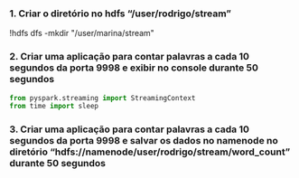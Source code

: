 ### 1. Criar o diretório no hdfs “/user/rodrigo/stream”

!hdfs dfs -mkdir "/user/marina/stream"

### 2. Criar uma aplicação para contar palavras a cada 10 segundos da porta 9998 e exibir no console durante 50 segundos

```python
from pyspark.streaming import StreamingContext
from time import sleep

```

### 3. Criar uma aplicação para contar palavras a cada 10 segundos da porta 9998 e salvar os dados no namenode no diretório “hdfs://namenode/user/rodrigo/stream/word_count” durante 50 segundos
